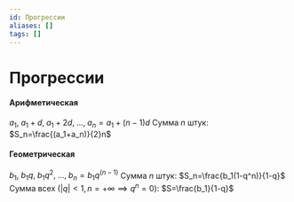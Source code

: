 ```yaml
---
id: Прогрессии
aliases: []
tags: []
---
```

# Прогрессии
#### Арифметическая
$a_1,\;a_1 + d,\; a_1 + 2d,\; ...,\; a_n=a_1 + (n-1)d$
Сумма $n$ штук: $S_n=\frac{(a_1+a_n)}{2}n$
#### Геометрическая
$b_1,\; b_1q,\; b_1q^2,\; ...,\; b_n=b_1q^{(n-1)}$
Сумма $n$ штук: $S_n=\frac{b_1(1-q^n)}{1-q}$
Сумма всех ($|q|<1, n=+\infty \implies q^n=0$): $S=\frac{b_1}{1-q}$

